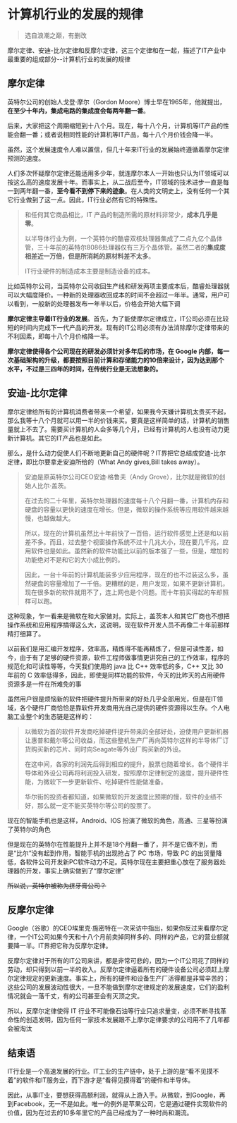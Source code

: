 # 计算机行业的发展的规律

>   选自浪潮之巅，有删改

摩尔定律、安迪-比尔定律和反摩尔定律，这三个定律和在一起，描述了IT产业中最重要的组成部分--计算机行业的发展的规律

## 摩尔定律

英特尔公司的创始人戈登·摩尔（Gordon Moore）博士早在1965年，他就提出，**在至少十年内，集成电路的集成度会每两年翻一番**。

后来，大家把这个周期缩短到十八个月。现在，每十八个月，计算机等IT产品的性能会翻一番；或者说相同性能的计算机等IT产品，每十八个月价钱会降一半。

虽然，这个发展速度令人难以置信，但几十年来IT行业的发展始终遵循着摩尔定律预测的速度。

人们多次怀疑摩尔定律还能适用多少年，就连摩尔本人一开始也只认为IT领域可以按这么高的速度发展十年。而事实上，从二战后至今，IT领域的技术进步一直是每一到两年翻一番，**至今看不到停下来的迹象**。在人类的文明史上，没有任何一个其它行业做到了这一点。因此，IT行业必然有它的特殊性。

>   和任何其它商品相比，IT 产品的制造所需的原材料非常少，**成本几乎是零**。
>
>   以半导体行业为例，一个英特尔的酷睿双核处理器集成了二点九亿个晶体管，三十年前的英特尔8086处理器仅有三万个晶体管。虽然二者的**集成度相差近一万倍，但是所消耗的原材料差不太多**。
>
>   IT行业硬件的制造成本主要是制造设备的成本。

比如英特尔公司，当英特尔公司收回生产线和研发两项主要成本后，酷睿处理器就可以大幅度降价。一种新的处理器收回成本的时间不会超过一年半。通常，用户可以看到，一般新的处理器发布一年半以后，价格会开始大幅下调

**摩尔定律主导着IT行业的发展**。首先，为了能使摩尔定律成立，IT公司必须在比较短的时间内完成下一代产品的开发。现有的IT公司必须有办法消除摩尔定律带来的不利因素，即每十八个月价格降一半。

**摩尔定律使得各个公司现在的研发必须针对多年后的市场，在 Google 内部，每一次基础架构的升级，都要按照目前计算和存储能力的10倍来设计，因为达到那个水平，不过是三四年的时间，在传统行业是无法想象的。**

## 安迪-比尔定律

摩尔定律给所有的计算机消费者带来一个希望，如果我今天嫌计算机太贵买不起，那么我等十八个月就可以用一半的价钱来买。要真是这样简单的话，计算机的销售量就上不去了。需要买计算机的人会多等几个月，已经有计算机的人也没有动力更新计算机。其它的IT产品也是如此。

那么，是什么动力促使人们不断地更新自己的硬件呢？IT界把它总结成安迪-比尔定律，即比尔要拿走安迪所给的（What Andy gives,Bill takes away）。

>   安迪是原英特尔公司CEO安迪·格鲁夫（Andy Grove），比尔就是微软的创始人比尔·盖茨。
>
>   在过去的二十年里，英特尔处理器的速度每十八个月翻一番，计算机内存和硬盘的容量以更快的速度在增长。但是，微软的操作系统等应用软件越来越慢，也越做越大。
>
>   所以，现在的计算机虽然比十年前快了一百倍，运行软件感觉上还是和以前差不多。而且，过去整个视窗操作系统不过十几兆大小，现在要几千兆，应用软件也是如此。虽然新的软件功能比以前的版本强了一些，但是，增加的功能绝对不是和它的大小成比例的。
>
>   因此，一台十年前的计算机能装多少应用程序，现在的也不过装这么多，虽然硬盘的容量增加了一千倍。更糟糕的是，用户发现，如果不更新计算机，现在很多新的软件就用不了，连上网也是个问题。而十年前买得起的车却照样可以跑。

这种现象，乍一看来是微软在和大家做对。实际上，盖茨本人和其它厂商也不想把操作系统和应用程序搞得这么大，这说明，现在软件开发人员不再像二十年前那样精打细算了。

以前我们是用汇编开发程序，效率高，精炼得不能再精炼了，但是可读性差，如今，由于有了足够的硬件资源，软件工程师做事情更讲究自己的工作效率，程序的规范化和可读性等等，今天我们使用的 java 比 C++ 效率低的多，C++ 又比 30 年前的 C 效率低得多，因此，即使是同样功能的软件，今天的比昨天的占用硬件资源多是一件在所难免的事

虽然用户很是烦恼新的软件把硬件提升所带来的好处几乎全部用光，但是在IT领域，各个硬件厂商恰恰是靠软件开发商用光自己提供的硬件资源得以生存。个人电脑工业整个的生态链是这样的：

>   以微软为首的软件开发商吃掉硬件提升带来的全部好处，迫使用户更新机器让惠普和戴尔等公司收益，而这些整机生产厂再向英特尔这样的半导体厂订货购买新的芯片、同时向Seagate等外设厂购买新的外设。
>
>   在这中间，各家的利润先后得到相应的提升，股票也随着增长。各个硬件半导体和外设公司再将利润投入研发，按照摩尔定律制定的速度，提升硬件性能，为微软下一步更新软件、吃掉硬件性能做准备。
>
>   华尔街的投资者都知道，如果微软的开发速度比预期的慢，软件的业绩不好，那么就一定不能买英特尔等公司的股票了。

现在的智能手机也是这样，Android、IOS 扮演了微软的角色，高通、三星等扮演了英特尔的角色

但是现在的英特尔在性能提升上并不是18个月翻一番了，并不是它做不到，而是“比尔”没有起到作用，智能手机的出现抢占了 PC 市场，导致 PC 的出货量降低，各软件公司开发新PC软件动力不足。英特尔现在主要把重心放在了服务器处理器的开发，事实上确实做到了“摩尔定律”

~~所以说，英特尔被称为挤牙膏公司？~~

## 反摩尔定律

Google（谷歌）的CEO埃里克·施密特在一次采访中指出，如果你反过来看摩尔定律，一个IT公司如果今天和十八个月前卖掉同样多的、同样的产品，它的营业额就要降一半。IT界把它称为反摩尔定律。

反摩尔定律对于所有的IT公司来讲，都是非常可悲的，因为一个IT公司花了同样的劳动，却只得到以前一半的收入。反摩尔定律逼着所有的硬件设备公司必须赶上摩尔定律规定的更新速度。事实上，所有的硬件和设备生产厂活得都是非常辛苦的；这些公司的发展波动性很大，一旦不能做到摩尔定律规定的发展速度，它们的盈利情况就会一落千丈，有的公司甚至会有灭顶之灾。

所以，反摩尔定律使得 IT 行业不可能像石油等行业只追求量变，必须不断寻找革命性的创造发明，因为任何一家技术发展跟不上摩尔定律要求的公司用不了几年都会被淘汰

## 结束语

 IT行业是一个高速发展的行业。IT工业的生产链中，处于上游的是“看不见摸不着”的软件和IT服务业，而下游才是“看得见摸得着”的硬件和半导体。

因此，从事IT业，要想获得高额利润，就得从上游入手。从微软，到Google，再到Facebook，无一不是如此。唯一的例外是苹果公司，它是通过硬件实现软件的价值，因为在过去的10多年里它的产品已经成为了一种时尚和潮流。